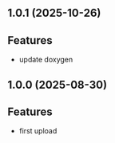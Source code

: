 ## 1.0.1 (2025-10-26)

## Features

- update doxygen

## 1.0.0 (2025-08-30)

## Features

- first upload